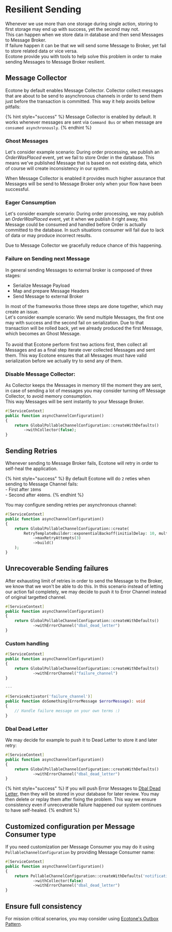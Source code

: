 # Resilient Sending

Whenever we use more than one storage during single action, storing to first storage may end up with success, yet the second may not.\
This can happen when we store data in database and then send Messages to Message Broker.\
If failure happen it can be that we will send some Message to Broker, yet fail to store related data or vice versa. \
Ecotone provide you with tools to help solve this problem in order to make sending Messages to Message Broker resilient.

## Message Collector

Ecotone by default enables Message Collector. Collector collect messages that are about to be send to asynchronous channels in order to send them just before the transaction is committed. This way it help avoids bellow pitfalls:

{% hint style="success" %}
Message Collector is enabled by default. It works whenever messages are sent via `Command Bus` or when message are `consumed asynchronously`.
{% endhint %}

### Ghost Messages

Let's consider example scenario: During order processing, we publish an _OrderWasPlaced_ event, yet we fail to store Order in the database. This means we've published Message that is based on not existing data, which of course will create inconsistency in our system.

When Message Collector is enabled it provides much higher assurance that Messages will be send to Message Broker only when your flow have been successful.&#x20;

### Eager Consumption

Let's consider example scenario: During order processing, we may publish an _OrderWasPlaced_ event, yet it when we publish it right away, this Message could be consumed and handled before Order is actually committed to the database. In such situations consumer will fail due to lack of data or may produce incorrect results.&#x20;

Due to Message Collector we gracefully reduce chance of this happening.&#x20;

### Failure on Sending next Message

In general sending Messages to external broker is composed of three stages:

* Serialize Message Payload
* Map and prepare Message Headers
* Send Message to external Broker

In most of the frameworks those three steps are done together, which may create an issue.\
Let's consider example scenario: We send multiple Messages, the first one may with success and the second fail on serialization. Due to that transaction will be rolled back, yet we already produced the first Message, which becomes an Ghost Message.\
&#x20;\
To avoid that Ecotone perform first two actions first, then collect all Messages and as a final step iterate over collected Messages and sent them. This way Ecotone ensures that all Messages must have valid serialization before we actually try to send any of them.

### Disable Message Collector:

As Collector keeps the Messages in memory till the moment they are sent, in case of sending a lot of messages you may consider turning off Message Collector, to avoid memory consumption. \
This way Messages will be sent instantly to your Message Broker.

```php
#[ServiceContext]
public function asyncChannelConfiguration()
{
    return GlobalPollableChannelConfiguration::createWithDefaults()
        ->withCollector(false);
}
```

## Sending Retries

Whenever sending to Message Broker fails, Ecotone will retry in order to self-heal the application.

{% hint style="success" %}
By default Ecotone will do `2` reties when sending to Message Channel fails: \
\- First after `10`ms \
\- Second after `400`ms.
{% endhint %}

You may configure sending retries per asynchronous channel:

```php
#[ServiceContext]
public function asyncChannelConfiguration()
{
    return GlobalPollableChannelConfiguration::create(
        RetryTemplateBuilder::exponentialBackoff(initialDelay: 10, multiplier: 2)
            ->maxRetryAttempts(3)
            ->build()
    );
}
```

## Unrecoverable Sending failures

After exhausting limit of retries in order to send the Message to the Broker, we know that we won't be able to do this. In this scenario instead of letting our action fail completely, we may decide to push it to Error Channel instead of original targetted channel.

```php
#[ServiceContext]
public function asyncChannelConfiguration()
{
    return GlobalPollableChannelConfiguration::createWithDefaults()
            ->withErrorChannel("dbal_dead_letter")
}
```

### Custom handling

```php
#[ServiceContext]
public function asyncChannelConfiguration()
{
    return GlobalPollableChannelConfiguration::createWithDefaults()
            ->withErrorChannel("failure_channel")
}

---

#[ServiceActivator('failure_channel')]
public function doSomething(ErrorMessage $errorMessage): void
{
    // Handle failure message on your own terms :)
}
```

### Dbal Dead Letter

We may decide for example to push it to Dead Letter to store it and later retry:

```php
#[ServiceContext]
public function asyncChannelConfiguration()
{
    return GlobalPollableChannelConfiguration::createWithDefaults()
            ->withErrorChannel("dbal_dead_letter")
}
```

{% hint style="success" %}
If you will push Error Messages to [Dbal Dead Letter](error-channel-and-dead-letter/#dbal-dead-letter), then they will be stored in your database for later review. You may then delete or replay them after fixing the problem. This way we ensure consistency even if unrecoverable failure happened our system continues to have self-healed.
{% endhint %}

## Customized configuration per Message Consumer type

If you need customization per Message Consumer you may do it using `PollableChannelConfiguration` by providing Message Consumer name:

```php
#[ServiceContext]
public function asyncChannelConfiguration()
{
    return PollableChannelConfiguration::createWithDefaults('notifications')
            ->withCollector(false)
            ->withErrorChannel("dbal_dead_letter")
}
```

## Ensure full consistency

For mission critical scenarios, you may consider using [Ecotone's Outbox Pattern](outbox-pattern.md).
